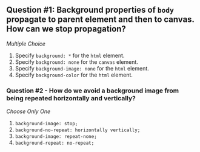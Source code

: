 ## Question #1: Background properties of `body` propagate to parent element and then to canvas. How can we stop propagation?

*Multiple Choice*

1. Specify `background: *` for the `html` element.
2. Specify `background: none` for the `canvas` element.
3. Specify `background-image: none` for the `html` element.
4. Specify `background-color` for the `html` element.

### Question #2 - How do we avoid a background image from being repeated horizontally and vertically?

*Choose Only One*
 
1. `background-image: stop;`
2. `background-no-repeat: horizontally vertically;`
3. `background-image: repeat-none;`
4. `background-repeat: no-repeat;`
